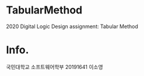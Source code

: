 # TabularMethod
2020 Digital Logic Design assignment: Tabular Method

# Info.
국민대학교 소프트웨어학부
20191641 이소영
